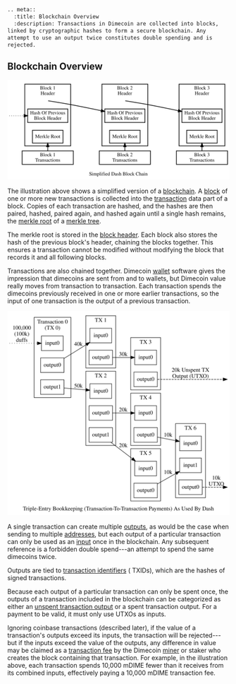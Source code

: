 ```{eval-rst}
.. meta::
  :title: Blockchain Overview
  :description: Transactions in Dimecoin are collected into blocks, linked by cryptographic hashes to form a secure blockchain. Any attempt to use an output twice constitutes double spending and is rejected. 
```

## Blockchain Overview

![Blockchain Overview](../../img/dev/en-blockchain-overview.svg)

The illustration above shows a simplified version of a [blockchain](../resources/glossary.md#blockchain). A [block](../resources/glossary.md#block) of one or more new transactions is collected into the [transaction](../resources/glossary.md#transaction) data part of a block. Copies of each transaction are hashed, and the hashes are then paired, hashed, paired again, and hashed again until a single hash remains, the [merkle root](../resources/glossary.md#merkle-root) of a [merkle tree](../resources/glossary.md#merkle-tree).

The merkle root is stored in the [block header](../resources/glossary.md#block-header). Each block also stores the hash of the previous block's header, chaining the blocks together. This ensures a transaction cannot be modified without modifying the block that records it and all following blocks.

Transactions are also chained together. Dimecoin [wallet](../resources/glossary.md#wallet) software gives the impression that dimecoins are sent from and to wallets, but Dimecoin value really moves from transaction to transaction. Each transaction spends the dimecoins previously received in one or more earlier transactions, so the input of one transaction is the output of a previous transaction.

![Transaction Propagation](../../img/dev/en-transaction-propagation.svg)

A single transaction can create multiple [outputs](../resources/glossary.md#output), as would be the case when sending to multiple [addresses](../resources/glossary.md#address), but each output of a particular transaction can only be used as an [input](../resources/glossary.md#input) once in the blockchain. Any subsequent reference is a forbidden double spend---an attempt to spend the same dimecoins twice.

Outputs are tied to [transaction identifiers](../resources/glossary.md#transaction-identifiers) ( TXIDs), which are the hashes of signed transactions.

Because each output of a particular transaction can only be spent once, the outputs of a transaction included in the blockchain can be categorized as either an [unspent transaction output](../resources/glossary.md#unspent-transaction-output) or a spent transaction output. For a payment to be valid, it must only use UTXOs as inputs.

Ignoring coinbase transactions (described later), if the value of a transaction's outputs exceed its inputs, the transaction will be rejected---but if the inputs exceed the value of the outputs, any difference in value may be claimed as a [transaction fee](../resources/glossary.md#transaction-fee) by the Dimecoin [miner](../resources/glossary.md#miner) or staker who creates the block containing that transaction. For example, in the illustration above, each transaction spends 10,000 mDIME fewer than it receives from its combined inputs, effectively paying a 10,000 mDIME transaction fee.
